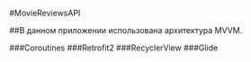 #MovieReviewsAPI

##В данном приложении использована архитектура MVVM.

###Coroutines
###Retrofit2
###RecyclerView
###Glide

